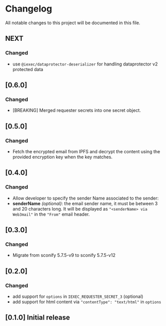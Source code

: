 # Changelog

All notable changes to this project will be documented in this file.

## NEXT

### Changed

- use `@iexec/dataprotector-deserializer` for handling dataprotector v2 protected data

## [0.6.0]

### Changed

- [BREAKING] Merged requester secrets into one secret object.

## [0.5.0]

### Changed

- Fetch the encrypted email from IPFS and decrypt the content using the provided encryption key when the key matches.

## [0.4.0]

### Changed

- Allow developer to specify the sender Name associated to the sender:
- **senderName** _(optional)_: the email sender name, it must be between 3 and 20 characters long. It will be displayed as `"<senderName> via Web3mail"` in the `"From"` email header.

## [0.3.0]

### Changed

- Migrate from sconify 5.7.5-v9 to sconify 5.7.5-v12

## [0.2.0]

### Changed

- add support for `options` in `IEXEC_REQUESTER_SECRET_3` (optional)
- add support for html content via `"contentType": "text/html"` in `options`

## [0.1.0] Initial release
